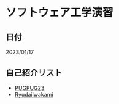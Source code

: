 # ソフトウェア工学演習

## 日付
2023/01/17

## 自己紹介リスト
- [PUGPUG23](https://github.com/PUGPUG23/hello-world/blob/main/intro.md)
- [RyudaiIwakami](https://github.com/PUGPUG23/hello-world/blob/main/intro2.md)

